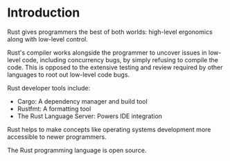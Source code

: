 # Introduction

Rust gives programmers the best of both worlds: high-level ergonomics along with low-level control.

Rust's compiler works alongside the programmer to uncover issues in low-level code, including concurrency bugs, by simply refusing to compile the code. This is opposed to the extensive testing and review required by other languages to root out low-level code bugs.

Rust developer tools include:

- Cargo: A dependency manager and build tool
- Rustfmt: A formatting tool
- The Rust Language Server: Powers IDE integration

Rust helps to make concepts like operating systems development more accessible to newer programmers.

The Rust programming language is open source.
